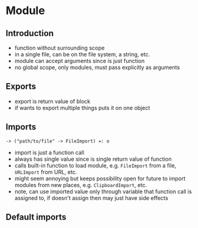 # Module



## Introduction

- function without surrounding scope
- in a single file, can be on the file system, a string, etc.
- module can accept arguments since is just function
- no global scope, only modules, must pass explicitly as arguments



## Exports

- export is return value of block
- if wants to export multiple things puts it on one object



## Imports

<!-- todo: how to do import without relying on data type? what are top-level functions? -->

```
-> ("path/to/file" -> FileImport) =: o
```

- import is just a function call
- always has single value since is single return value of function
- calls built-in function to load module, e.g. `FileImport` from a file, `URLImport` from URL, etc.
- might seem annoying but keeps possibility open for future to import modules from new places, e.g. `ClipboardImport`, etc.
- note, can use imported value only through variable that function call is assigned to, if doesn't assign then may just have side effects



## Default imports

<!-- todo: what is imported by default? e.g. built-in data type objects?
how is it determined? e.g. via a config, via version number? -->
